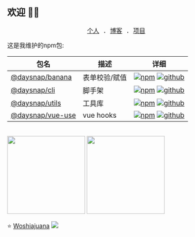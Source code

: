 ## 欢迎 👏👏

<p align="center">
  <samp>
    <a href="https://ajuan.daysnap.cn/">个人</a> .
    <a href="https://ajuan.daysnap.cn/blog">博客</a> .
    <a href="https://ajuan.daysnap.cn/project">项目</a>
  </samp>
</p>

这是我维护的npm包:

| 包名 | 描述 | 详细 |
| ---- | ---- | ---- |
| [@daysnap/banana](https://github.com/daysnap/banana) | 表单校验/赋值 | [![npm](https://img.shields.io/npm/v/@daysnap/banana)](https://www.npmjs.com/package/@daysnap/banana) [![github](https://img.shields.io/github/stars/daysnap/banana?label=Stars&logo=GitHub)](https://github.com/daysnap/banana)|
| [@daysnap/cli](https://github.com/daysnap/cli) | 脚手架 | [![npm](https://img.shields.io/npm/v/@daysnap/cli)](https://www.npmjs.com/package/@daysnap/cli) [![github](https://img.shields.io/github/stars/daysnap/cli?label=Stars&logo=GitHub)](https://github.com/daysnap/cli)|
| [@daysnap/utils](https://github.com/daysnap/utils) | 工具库 | [![npm](https://img.shields.io/npm/v/@daysnap/utils)](https://www.npmjs.com/package/@daysnap/utils) [![github](https://img.shields.io/github/stars/daysnap/utils?label=Stars&logo=GitHub)](https://github.com/daysnap/utils)|
| [@daysnap/vue-use](https://github.com/daysnap/vue-use) | vue hooks | [![npm](https://img.shields.io/npm/v/@daysnap/vue-use)](https://www.npmjs.com/package/@daysnap/vue-use) [![github](https://img.shields.io/github/stars/daysnap/vue-use?label=Stars&logo=GitHub)](https://github.com/daysnap/vue-use)|

<br/>

<div>
  <img height="180em" src="https://github-readme-stats-git-masterrstaa-rickstaa.vercel.app/api?username=Woshiajuana&show_icons=true" />
  <img height="180em" src="https://github-readme-stats-git-masterrstaa-rickstaa.vercel.app/api/top-langs/?username=Woshiajuana&layout=compact" />
</div>

⭐️ [Woshiajuana](https://github.com/Woshiajuana) <img  src="https://komarev.com/ghpvc/?username=Woshiajuana" />
